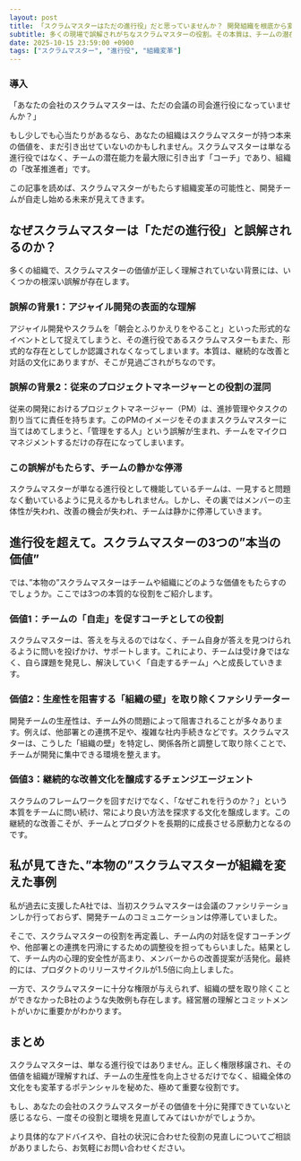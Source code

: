 ```yaml
---
layout: post
title: 「スクラムマスターはただの進行役」だと思っていませんか？ 開発組織を根底から変える”本当の価値”とは
subtitle: 多くの現場で誤解されがちなスクラムマスターの役割。その本質は、チームの潜在能力を最大限に引き出し、組織に変革をもたらすことです。
date: 2025-10-15 23:59:00 +0900
tags: ["スクラムマスター", "進行役", "組織変革"]
---
```


### 導入

「あなたの会社のスクラムマスターは、ただの会議の司会進行役になっていませんか？」

もし少しでも心当たりがあるなら、あなたの組織はスクラムマスターが持つ本来の価値を、まだ引き出せていないのかもしれません。スクラムマスターは単なる進行役ではなく、チームの潜在能力を最大限に引き出す「コーチ」であり、組織の「改革推進者」です。

この記事を読めば、スクラムマスターがもたらす組織変革の可能性と、開発チームが自走し始める未来が見えてきます。

## なぜスクラムマスターは「ただの進行役」と誤解されるのか？

多くの組織で、スクラムマスターの価値が正しく理解されていない背景には、いくつかの根深い誤解が存在します。

### 誤解の背景1：アジャイル開発の表面的な理解
アジャイル開発やスクラムを「朝会とふりかえりをやること」といった形式的なイベントとして捉えてしまうと、その進行役であるスクラムマスターもまた、形式的な存在としてしか認識されなくなってしまいます。本質は、継続的な改善と対話の文化にありますが、そこが見過ごされがちなのです。

### 誤解の背景2：従来のプロジェクトマネージャーとの役割の混同
従来の開発におけるプロジェクトマネージャー（PM）は、進捗管理やタスクの割り当てに責任を持ちます。このPMのイメージをそのままスクラムマスターに当てはめてしまうと、「管理をする人」という誤解が生まれ、チームをマイクロマネジメントするだけの存在になってしまいます。

### この誤解がもたらす、チームの静かな停滞
スクラムマスターが単なる進行役として機能しているチームは、一見すると問題なく動いているように見えるかもしれません。しかし、その裏ではメンバーの主体性が失われ、改善の機会が失われ、チームは静かに停滞していきます。

## 進行役を超えて。スクラムマスターの3つの”本当の価値”

では、”本物の”スクラムマスターはチームや組織にどのような価値をもたらすのでしょうか。ここでは3つの本質的な役割をご紹介します。

### 価値1：チームの「自走」を促すコーチとしての役割
スクラムマスターは、答えを与えるのではなく、チーム自身が答えを見つけられるように問いを投げかけ、サポートします。これにより、チームは受け身ではなく、自ら課題を発見し、解決していく「自走するチーム」へと成長していきます。

### 価値2：生産性を阻害する「組織の壁」を取り除くファシリテーター
開発チームの生産性は、チーム外の問題によって阻害されることが多々あります。例えば、他部署との連携不足や、複雑な社内手続きなどです。スクラムマスターは、こうした「組織の壁」を特定し、関係各所と調整して取り除くことで、チームが開発に集中できる環境を整えます。

### 価値3：継続的な改善文化を醸成するチェンジエージェント
スクラムのフレームワークを回すだけでなく、「なぜこれを行うのか？」という本質をチームに問い続け、常により良い方法を探求する文化を醸成します。この継続的な改善こそが、チームとプロダクトを長期的に成長させる原動力となるのです。

## 私が見てきた、”本物の”スクラムマスターが組織を変えた事例

私が過去に支援したA社では、当初スクラムマスターは会議のファシリテーションしか行っておらず、開発チームのコミュニケーションは停滞していました。

そこで、スクラムマスターの役割を再定義し、チーム内の対話を促すコーチングや、他部署との連携を円滑にするための調整役を担ってもらいました。結果として、チーム内の心理的安全性が高まり、メンバーからの改善提案が活発化。最終的には、プロダクトのリリースサイクルが1.5倍に向上しました。

一方で、スクラムマスターに十分な権限が与えられず、組織の壁を取り除くことができなかったB社のような失敗例も存在します。経営層の理解とコミットメントがいかに重要かがわかります。

## まとめ

スクラムマスターは、単なる進行役ではありません。正しく権限移譲され、その価値を組織が理解すれば、チームの生産性を向上させるだけでなく、組織全体の文化をも変革するポテンシャルを秘めた、極めて重要な役割です。

もし、あなたの会社のスクラムマスターがその価値を十分に発揮できていないと感じるなら、一度その役割と環境を見直してみてはいかがでしょうか。

より具体的なアドバイスや、自社の状況に合わせた役割の見直しについてご相談がありましたら、お気軽にお問い合わせください。
